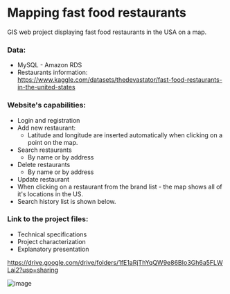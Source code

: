 # Mapping fast food restaurants
GIS web project displaying fast food restaurants in the USA on a map. 

### Data:
* MySQL - Amazon RDS
* Restaurants information: https://www.kaggle.com/datasets/thedevastator/fast-food-restaurants-in-the-united-states

### Website's capabilities:
* Login and registration
* Add new restaurant:
  - Latitude and longitude are inserted automatically when clicking on a point on the map.
* Search restaurants
  - By name or by address
* Delete restaurants
  - By name or by address
* Update restaurant
* When clicking on a restaurant from the brand list - the map shows all of it's locations in the US.
* Search history list is shown below.

### Link to the project files:
* Technical specifications
* Project characterization
* Explanatory presentation
  
https://drive.google.com/drive/folders/1fE1aRjThYqQW9e86BIo3Gh6a5FLWLai2?usp=sharing
  



![image](https://github.com/RoteGer/Fast-Food-Restaurants-on-Map/assets/76396600/eeabdc13-fba8-4410-aef4-87b1192fff44)
